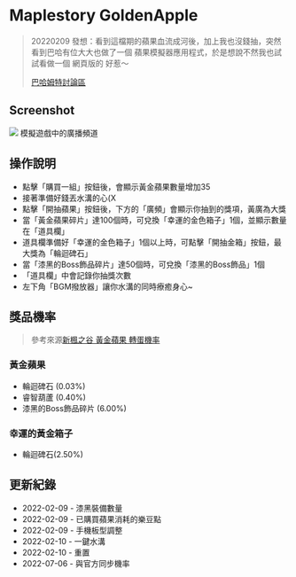 # Maplestory GoldenApple
> 20220209 發想：看到這檔期的蘋果血流成河後，加上我也沒錢抽，突然看到巴哈有位大大也做了一個 蘋果模擬器應用程式，於是想說不然我也試試看做一個 網頁版的 好惹～
>
> [巴哈姆特討論區](https://forum.gamer.com.tw/C.php?bsn=7650&snA=1019765)
## Screenshot
![](https://i.imgur.com/ljWz7cJ.jpg)
模擬遊戲中的廣播頻道
## 操作說明
* 點擊「購買一組」按鈕後，會顯示黃金蘋果數量增加35
* 接著準備好錢丟水溝的心(X
* 點擊「開抽蘋果」按鈕後，下方的「廣頻」會顯示你抽到的獎項，黃廣為大獎
* 當「黃金蘋果碎片」達100個時，可兌換「幸運的金色箱子」1個，並顯示數量在「道具欄」
* 道具欄準備好「幸運的金色箱子」1個以上時，可點擊「開抽金箱」按鈕，最大獎為「輪迴碑石」
* 當「漆黑的Boss飾品碎片」達50個時，可兌換「漆黑的Boss飾品」1個
* 「道具欄」中會記錄你抽獎次數
* 左下角「BGM撥放器」讓你水溝的同時療癒身心~
## 獎品機率
> 參考來源[新楓之谷 黃金蘋果 轉蛋機率](https://tw-event.beanfun.com/MapleStory/eventad/EventAD.aspx?EventADID=8369)
### 黃金蘋果
* 輪迴碑石 (0.03%)
* 睿智葫蘆 (0.40%)
* 漆黑的Boss飾品碎片 (6.00%)
### 幸運的黃金箱子
* 輪迴碑石(2.50%)
## 更新紀錄
* 2022-02-09 - 漆黑裝備數量  
* 2022-02-09 - 已購買蘋果消耗的樂豆點  
* 2022-02-09 - 手機板型調整
* 2022-02-10 - 一鍵水溝
* 2022-02-10 - 重置
* 2022-07-06 - 與官方同步機率